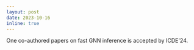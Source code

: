 ```yaml
---
layout: post
date: 2023-10-16
inline: true
---
```

One co-authored papers on fast GNN inference is accepted by ICDE'24.
